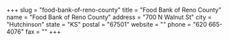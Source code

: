+++
slug = "food-bank-of-reno-county"
title = "Food Bank of Reno County"
name = "Food Bank of Reno County"
address = "700 N Walnut St"
city = "Hutchinson"
state = "KS"
postal = "67501"
website = ""
phone = "620 665-4076"
fax = ""
+++
